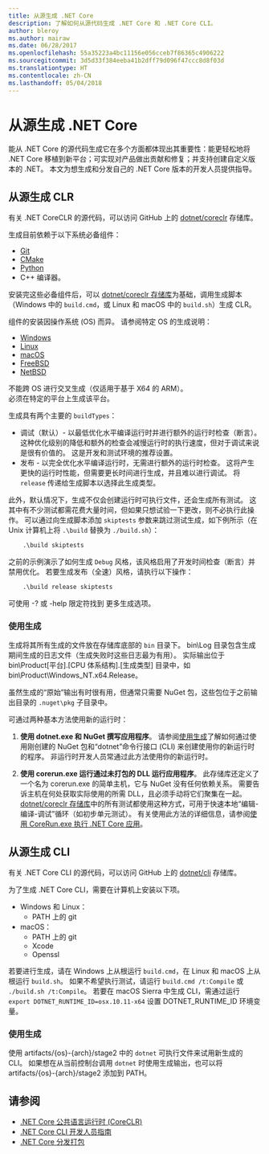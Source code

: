 ```yaml
---
title: 从源生成 .NET Core
description: 了解如何从源代码生成 .NET Core 和 .NET Core CLI。
author: bleroy
ms.author: mairaw
ms.date: 06/28/2017
ms.openlocfilehash: 55a35223a4bc11156e056cceb7f86365c4906222
ms.sourcegitcommit: 3d5d33f384eeba41b2dff79d096f47ccc8d8f03d
ms.translationtype: HT
ms.contentlocale: zh-CN
ms.lasthandoff: 05/04/2018
---
```

# <a name="build-net-core-from-source"></a>从源生成 .NET Core

能从 .NET Core 的源代码生成它在多个方面都体现出其重要性：能更轻松地将 .NET Core 移植到新平台；可实现对产品做出贡献和修复；并支持创建自定义版本的 .NET。
本文为想生成和分发自己的 .NET Core 版本的开发人员提供指导。

## <a name="build-the-clr-from-source"></a>从源生成 CLR

有关 .NET CoreCLR 的源代码，可以访问 GitHub 上的 [dotnet/coreclr](https://github.com/dotnet/coreclr/) 存储库。

生成目前依赖于以下系统必备组件：
* [Git](https://git-scm.com/)
* [CMake](https://cmake.org/)
* [Python](https://www.python.org/)
* C++ 编译器。

安装完这些必备组件后，可以 [dotnet/coreclr 存储库](https://github.com/dotnet/coreclr/)为基础，调用生成脚本（Windows 中的 `build.cmd`，或 Linux 和 macOS 中的 `build.sh`）生成 CLR。

组件的安装因操作系统 (OS) 而异。 请参阅特定 OS 的生成说明：

 * [Windows](https://github.com/dotnet/coreclr/blob/master/Documentation/building/windows-instructions.md)
 * [Linux](https://github.com/dotnet/coreclr/blob/master/Documentation/building/linux-instructions.md)
 * [macOS](https://github.com/dotnet/coreclr/blob/master/Documentation/building/osx-instructions.md)
 * [FreeBSD](https://github.com/dotnet/coreclr/blob/master/Documentation/building/freebsd-instructions.md) 
 * [NetBSD](https://github.com/dotnet/coreclr/blob/master/Documentation/building/netbsd-instructions.md)

不能跨 OS 进行交叉生成（仅适用于基于 X64 的 ARM）。  
必须在特定的平台上生成该平台。  

生成具有两个主要的 `buildTypes`：

 * 调试（默认）- 以最低优化水平编译运行时并进行额外的运行时检查（断言）。 这种优化级别的降低和额外的检查会减慢运行时的执行速度，但对于调试来说是很有价值的。 这是开发和测试环境的推荐设置。
 * 发布 - 以完全优化水平编译运行时，无需进行额外的运行时检查。 这将产生更快的运行时性能，但需要更长时间进行生成，并且难以进行调试。 将 `release` 传递给生成脚本以选择此生成类型。

此外，默认情况下，生成不仅会创建运行时可执行文件，还会生成所有测试。
这其中有不少测试都需花费大量时间，但如果只想试验一下更改，则不必执行此操作。
可以通过向生成脚本添加 `skiptests` 参数来跳过测试生成，如下例所示（在 Unix 计算机上将 `.\build` 替换为 `./build.sh`）：

```bat
    .\build skiptests 
```

之前的示例演示了如何生成 `Debug` 风格，该风格启用了开发时间检查（断言）并禁用优化。 若要生成发布（全速）风格，请执行以下操作：

```bat 
    .\build release skiptests
```

可使用 -? 或 -help 限定符找到 更多生成选项。   

### <a name="using-your-build"></a>使用生成

生成将其所有生成的文件放在存储库底部的 `bin` 目录下。
bin\Log 目录包含生成期间生成的日志文件（生成失败时这些日志最为有用）。
实际输出位于bin\Product\[平台].[CPU 体系结构].[生成类型] 目录中，如 bin\Product\Windows_NT.x64.Release。

虽然生成的“原始”输出有时很有用，但通常只需要 NuGet 包，这些包位于之前输出目录的 `.nuget\pkg` 子目录中。

可通过两种基本方法使用新的运行时：

 1. **使用 dotnet.exe 和 NuGet 撰写应用程序**。
    请参阅[使用生成](https://github.com/dotnet/coreclr/blob/master/Documentation/workflow/UsingYourBuild.md)了解如何通过使用刚创建的 NuGet 包和“dotnet”命令行接口 (CLI) 来创建使用你的新运行时的程序。 非运行时开发人员常通过此方法使用你的新运行时。    

 2. **使用 corerun.exe 运行通过未打包的 DLL 运行应用程序**。
    此存储库还定义了一个名为 corerun.exe 的简单主机，它与 NuGet 没有任何依赖关系。
    需要告诉主机在何处获取实际使用的所需 DLL，且必须手动将它们聚集在一起。
    [dotnet/coreclr 存储库](https://github.com/dotnet/coreclr)中的所有测试都使用这种方式，可用于快速本地“编辑-编译-调试”循环（如初步单元测试）。
    有关使用此方法的详细信息，请参阅[使用 CoreRun.exe 执行 .NET Core 应用](https://github.com/dotnet/coreclr/blob/master/Documentation/workflow/UsingCoreRun.md)。

## <a name="build-the-cli-from-source"></a>从源生成 CLI

有关 .NET Core CLI 的源代码，可以访问 GitHub 上的 [dotnet/cli](https://github.com/dotnet/cli/) 存储库。

为了生成 .NET Core CLI，需要在计算机上安装以下项。

* Windows 和 Linux：
    - PATH 上的 git
* macOS：
    - PATH 上的 git
    - Xcode
    - Openssl

若要进行生成，请在 Windows 上从根运行 `build.cmd`，在 Linux 和 macOS 上从根运行 `build.sh`。 如果不希望执行测试，请运行 `build.cmd /t:Compile` 或 `./build.sh /t:Compile`。 若要在 macOS Sierra 中生成 CLI，需通过运行 `export DOTNET_RUNTIME_ID=osx.10.11-x64` 设置 DOTNET_RUNTIME_ID 环境变量。

### <a name="using-your-build"></a>使用生成

使用 artifacts/{os}-{arch}/stage2 中的 `dotnet` 可执行文件来试用新生成的 CLI。 如果想在从当前控制台调用 `dotnet` 时使用生成输出，也可以将 artifacts/{os}-{arch}/stage2 添加到 PATH。

## <a name="see-also"></a>请参阅

* [.NET Core 公共语言运行时 (CoreCLR)](https://github.com/dotnet/coreclr/blob/master/README.md)
* [.NET Core CLI 开发人员指南](https://github.com/dotnet/cli/blob/master/Documentation/project-docs/developer-guide.md)
* [.NET Core 分发打包](./distribution-packaging.md)
